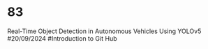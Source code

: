 # 83
Real-Time Object Detection in  Autonomous Vehicles Using YOLOv5
#20/09/2024
#Introduction to Git Hub
